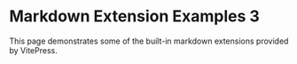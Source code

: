 # Markdown Extension Examples 3

This page demonstrates some of the built-in markdown extensions provided by VitePress.
